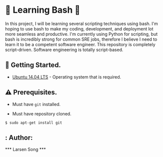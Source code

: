# :shell: Learning Bash :shell:
In this project, I will be learning several scripting techniques using bash.
I'm hoping to use bash to make my coding, development, and deployment lot more seamless and productive. I'm currently using Python for scripting, but bash is incredibly strong for common SRE jobs, therefore I believe I need to learn it to be a competent software engineer. This repository is completely script-driven.
Software engineering is totally script-based.


## :running: Getting Started.

* [Ubuntu 14.04 LTS](http://releases.ubuntu.com/14.04/) - Operating system that is required.

## :warning: Prerequisites.

* Must have `git` installed.

* Must have repository cloned.

```
$ sudo apt-get install git
```

## : Author: 
 
 *** Larsen Song ***
